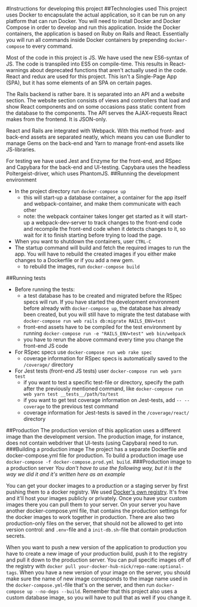 #Instructions for developing this project
##Technologies used
This project uses Docker to encapsulate the actual application, so it can be run
on any platform that can run Docker. You will need to install Docker and Docker 
Compose in order to develop and run this application. Inside the Docker 
containers, the application is based on Ruby on Rails and React. Essentially you 
will run all commands inside Docker containers by prepending ```docker-compose```
to every command.

Most of the code in this project is JS. We have used the new ES6-syntax of JS.
The code is transpiled into ES5 on compile-time. This results in React-warnings
about deprecated functions that aren't actually used in the code. React and 
redux are used for this project. This isn't a Single-Page App (SPA), but it has 
some elements of an SPA on certain pages. 

The Rails backend is rather bare. It is separated into an API and a website
section. The website section consists of views and controllers that load and show
React components and on some occasions pass static content from the database to
the components. The API serves the AJAX-requests React makes from the frontend.
It is JSON-only.

React and Rails are integrated with Webpack.  With this method front- and back-end
assets are separated neatly, which means you can use Bundler to manage Gems on the
back-end and Yarn to manage front-end assets like JS-libraries.

For testing we have used Jest and Enzyme for the front-end, and RSpec and Capybara
for the back-end and UI-testing. Capybara uses the headless Poltergeist-driver, 
which uses PhantomJS.
##Running the development environment
* In the project directory run ```docker-compose up```
    * this will start-up a database container, a container for the app itself and 
    webpack-container, and make them communicate with each other
    * note: the webpack container takes longer get started as it will start-up
    a webpack-dev-server to track changes to the front-end code and recompile the
    front-end code when it detects changes to it, so wait for it to finish
    starting before trying to load the page.
* When you want to shutdown the containers, user ```CTRL-C```
* The startup command will build and fetch the required images to run the app.
You will have to rebuild the created images if you either make changes to a
Dockerfile or if you add a new gem.
    * to rebuild the images, run ```docker-compose build```

##Running tests
* Before running the tests:
    * a test database has to be created and migrated before the RSpec specs 
    will run. If you have started the development environment before already
    with ```docker-compose up```, the database has already been created, but 
    you will still have to migrate the test database with
    ```docker-compose run web rails db:migrate RAILS_ENV=test```
    * front-end assets have to be compiled for the test environment by running
    ```docker-compose run -e "RAILS_ENV=test" web bin/webpack```
    * you have to rerun the above command every time you change the front-end JS 
    code
* For RSpec specs use ```docker-compose run web rake spec```
    * coverage information for RSpec specs is automatically saved to the 
    ```/coverage/``` directory
* For Jest tests (front-end JS tests) user ```docker-compose run web yarn test``` 
    * if you want to test a specific test-file or directory, specify the path
    after the previously mentioned command, like 
    ```docker-compose run web yarn test __tests__/path/to/test```
    * if you want to get test coverage information on Jest-tests, add 
    ```-- --coverage```
    to the previous test command
    * coverage information for Jest-tests is saved in the ```/coverage/react/```
    directory
    
##Production
The production version of this application uses a different image than the 
development version. The production image, for instance, does not contain 
webdriver that UI-tests (using Capybara) need to run. 
###Building a production image
The project has a separate Dockerfile and docker-compose.yml file for production.
To build a production image use 
```docker-compose -f docker-compose.prod.yml build```.
###Production image to a production server
_You don't have to use the following way, but it is the way we did it and it's 
written here as an example_

You can get your docker images to a production or a staging server  by first 
pushing them to a docker registry. We used 
[Docker's own registry](http://hub.docker.com). It's free and it'll host your
images publicly or privately. Once you have your custom images there you can
pull them to your server. On your server you have another docker-compose.yml file,
that contains the production settings for the docker images to work together in
production. There are also two production-only files on the server, that should
not be allowed to get into version control: and ```.env```-file and a 
```init-db.sh```-file that contain production secrets.

When you want to push a new version of the application to production you have to
create a new image of your production build, push it to the registry and pull it
down to the production server. You can pull specific images off of the registry 
with ```docker pull your-docker-hub-nick/repo-name:optional-tags```. When you have
a new version of your image on the server, you should make sure the name of new
image corresponds to the image name used in the ```docker-compose.yml```-file
that's on the server, and then run ```docker-compose up --no-deps --build```.
Remember that this project also uses a custom database image, so you will have to 
pull that as well if you change it.